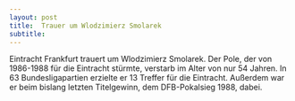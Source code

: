 ```yaml
---
layout: post
title:  Trauer um Wlodzimierz Smolarek
subtitle:  
---
```


Eintracht Frankfurt trauert um Wlodzimierz Smolarek. Der Pole, der von 1986-1988 für die Eintracht stürmte, verstarb im Alter von nur 54 Jahren. In 63 Bundesligapartien erzielte er 13 Treffer für die Eintracht. Außerdem war er beim bislang letzten Titelgewinn, dem DFB-Pokalsieg 1988, dabei.


